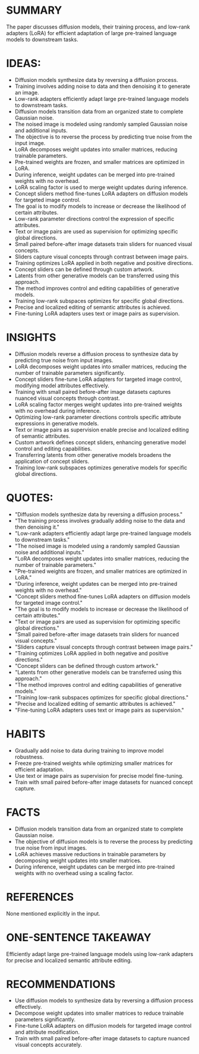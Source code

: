 # SUMMARY
The paper discusses diffusion models, their training process, and low-rank adapters (LoRA) for efficient adaptation of large pre-trained language models to downstream tasks.

# IDEAS:
- Diffusion models synthesize data by reversing a diffusion process.
- Training involves adding noise to data and then denoising it to generate an image.
- Low-rank adapters efficiently adapt large pre-trained language models to downstream tasks.
- Diffusion models transition data from an organized state to complete Gaussian noise.
- The noised image is modeled using randomly sampled Gaussian noise and additional inputs.
- The objective is to reverse the process by predicting true noise from the input image.
- LoRA decomposes weight updates into smaller matrices, reducing trainable parameters.
- Pre-trained weights are frozen, and smaller matrices are optimized in LoRA.
- During inference, weight updates can be merged into pre-trained weights with no overhead.
- LoRA scaling factor is used to merge weight updates during inference.
- Concept sliders method fine-tunes LoRA adapters on diffusion models for targeted image control.
- The goal is to modify models to increase or decrease the likelihood of certain attributes.
- Low-rank parameter directions control the expression of specific attributes.
- Text or image pairs are used as supervision for optimizing specific global directions.
- Small paired before-after image datasets train sliders for nuanced visual concepts.
- Sliders capture visual concepts through contrast between image pairs.
- Training optimizes LoRA applied in both negative and positive directions.
- Concept sliders can be defined through custom artwork.
- Latents from other generative models can be transferred using this approach.
- The method improves control and editing capabilities of generative models.
- Training low-rank subspaces optimizes for specific global directions.
- Precise and localized editing of semantic attributes is achieved.
- Fine-tuning LoRA adapters uses text or image pairs as supervision.

# INSIGHTS
- Diffusion models reverse a diffusion process to synthesize data by predicting true noise from input images.
- LoRA decomposes weight updates into smaller matrices, reducing the number of trainable parameters significantly.
- Concept sliders fine-tune LoRA adapters for targeted image control, modifying model attributes effectively.
- Training with small paired before-after image datasets captures nuanced visual concepts through contrast.
- LoRA scaling factor merges weight updates into pre-trained weights with no overhead during inference.
- Optimizing low-rank parameter directions controls specific attribute expressions in generative models.
- Text or image pairs as supervision enable precise and localized editing of semantic attributes.
- Custom artwork defines concept sliders, enhancing generative model control and editing capabilities.
- Transferring latents from other generative models broadens the application of concept sliders.
- Training low-rank subspaces optimizes generative models for specific global directions.

# QUOTES:
- "Diffusion models synthesize data by reversing a diffusion process."
- "The training process involves gradually adding noise to the data and then denoising it."
- "Low-rank adapters efficiently adapt large pre-trained language models to downstream tasks."
- "The noised image is modeled using a randomly sampled Gaussian noise and additional inputs."
- "LoRA decomposes weight updates into smaller matrices, reducing the number of trainable parameters."
- "Pre-trained weights are frozen, and smaller matrices are optimized in LoRA."
- "During inference, weight updates can be merged into pre-trained weights with no overhead."
- "Concept sliders method fine-tunes LoRA adapters on diffusion models for targeted image control."
- "The goal is to modify models to increase or decrease the likelihood of certain attributes."
- "Text or image pairs are used as supervision for optimizing specific global directions."
- "Small paired before-after image datasets train sliders for nuanced visual concepts."
- "Sliders capture visual concepts through contrast between image pairs."
- "Training optimizes LoRA applied in both negative and positive directions."
- "Concept sliders can be defined through custom artwork."
- "Latents from other generative models can be transferred using this approach."
- "The method improves control and editing capabilities of generative models."
- "Training low-rank subspaces optimizes for specific global directions."
- "Precise and localized editing of semantic attributes is achieved."
- "Fine-tuning LoRA adapters uses text or image pairs as supervision."

# HABITS
- Gradually add noise to data during training to improve model robustness.
- Freeze pre-trained weights while optimizing smaller matrices for efficient adaptation.
- Use text or image pairs as supervision for precise model fine-tuning.
- Train with small paired before-after image datasets for nuanced concept capture.

# FACTS
- Diffusion models transition data from an organized state to complete Gaussian noise.
- The objective of diffusion models is to reverse the process by predicting true noise from input images.
- LoRA achieves massive reductions in trainable parameters by decomposing weight updates into smaller matrices.
- During inference, weight updates can be merged into pre-trained weights with no overhead using a scaling factor.

# REFERENCES
None mentioned explicitly in the input.

# ONE-SENTENCE TAKEAWAY
Efficiently adapt large pre-trained language models using low-rank adapters for precise and localized semantic attribute editing.

# RECOMMENDATIONS
- Use diffusion models to synthesize data by reversing a diffusion process effectively.
- Decompose weight updates into smaller matrices to reduce trainable parameters significantly.
- Fine-tune LoRA adapters on diffusion models for targeted image control and attribute modification.
- Train with small paired before-after image datasets to capture nuanced visual concepts accurately.